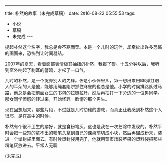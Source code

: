 
---
title: 朴然的故事（未完成草稿）
date: 2016-08-22 05:55:53
tags:
  - 小说
  - 草稿
  - 未完成
---​

提起朴然这个名字，我总是会不寒而栗。本是一个儿时的玩伴，却牵扯出许多恐怖的画面来，恐怖到让时间凝结。

<!--more-->

2007年的夏天，看着面部表情极其抽搐的朴然，我报了警。十五分钟以后，我听到窗外响起了刺耳的警鸣，才松了一口气。

儿时的朴然，是一个捉弄别人的先锋。但是小伙伴里头，第一想出来用BB弹打别人的耳朵的人是他，能够用绳套陷阱抓住麻雀的也总是他。小学的时候排路队过马路，他总是会把前面女生的书包的拉链拉开，然后再拍打一下旁边的一位男同学。那女同学愤怒的转过来，开始怪罪一脸懵的那个男生。

现在回想起来，那些片段，不过就是儿时幼稚的游戏，而真正让我感到朴然这个人很邪，是在高中的时候。

朴然有个很不卫生的癖好，就是食粉笔灰。这也是我在一次扫除中发现的。朴然平时会把一些短的拿不出的粉笔头拿到自己的课桌前切成小块，然后再碾成粉末，装进一个塑封袋里面去。有时候塑封袋用完了，他就用菜市场装苹果的塑料袋把那些粉笔灰放进去。平常人无聊

(未完成)
